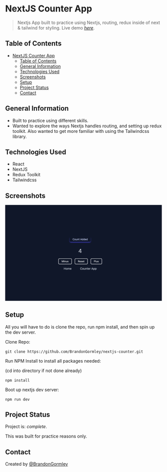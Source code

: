 # NextJS Counter App

> Nextjs App built to practice using Nextjs, routing, redux inside of next & tailwind for styling.
> Live demo [_here_](https://nextjs-counter-bg.netlify.app).

## Table of Contents

- [NextJS Counter App](#nextjs-counter-app)
  - [Table of Contents](#table-of-contents)
  - [General Information](#general-information)
  - [Technologies Used](#technologies-used)
  - [Screenshots](#screenshots)
  - [Setup](#setup)
  - [Project Status](#project-status)
  - [Contact](#contact)
  <!-- * [License](#license) -->

## General Information

- Built to practice using different skills.
- Wanted to explore the ways Nextjs handles routing, and setting up redux toolkit. Also wanted to get more familiar with using the Tailwindcss library.

## Technologies Used

- React
- NextJS
- Redux Toolkit
- Tailwindcss

## Screenshots

![Example screenshot](./public/appscreenshot.png)

## Setup

All you will have to do is clone the repo, run npm install, and then spin up the dev server.

Clone Repo:

```
git clone https://github.com/BrandonGormley/nextjs-counter.git
```

Run NPM Install to install all packages needed:

(cd into directory if not done already)

```
npm install
```

Boot up nextjs dev server:

```
npm run dev
```

## Project Status

Project is: _complete_.

This was built for practice reasons only.

## Contact

Created by [@BrandonGormley](https://github.com/BrandonGormley)

